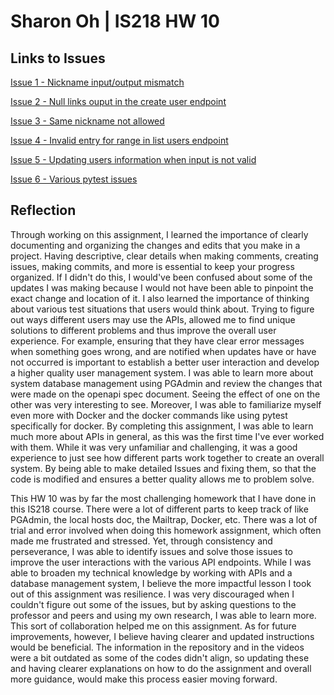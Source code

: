 # Sharon Oh | IS218 HW 10 
## Links to Issues 
[Issue 1 - Nickname input/output mismatch](https://github.com/sso927/event_manager/issues/1)

[Issue 2 - Null links ouput in the create user endpoint](https://github.com/sso927/event_manager/issues/3)

[Issue 3 - Same nickname not allowed](https://github.com/sso927/event_manager/issues/5)

[Issue 4 - Invalid entry for range in list users endpoint](https://github.com/sso927/event_manager/issues/7)

[Issue 5 - Updating users information when input is not valid](https://github.com/sso927/event_manager/issues/9)

[Issue 6 - Various pytest issues](https://github.com/sso927/event_manager/issues/11)


## Reflection
Through working on this assignment, I learned the importance of clearly documenting and organizing the changes and edits that you make in a project. Having descriptive, clear details when making comments, creating issues, making commits, and more is essential to keep your progress organized. If I didn't do this, I would've been confused about some of the updates I was making because I would not have been able to pinpoint the exact change and location of it. I also learned the importance of thinking about various test situations that users would think about. Trying to figure out ways different users may use the APIs, allowed me to find unique solutions to different problems and thus improve the overall user experience. For example, ensuring that they have clear error messages when something goes wrong, and are notified when updates have or have not occurred is important to establish a better user interaction and develop a higher quality user management system. I was able to learn more about system database management using PGAdmin and review the changes that were made on the openapi spec document. Seeing the effect of one on the other was very interesting to see. Moreover, I was able to familiarize myself even more with Docker and the docker commands like using pytest specifically for docker. By completing this assignment, I was able to learn much more about APIs in general, as this was the first time I've ever worked with them. While it was very unfamiliar and challenging, it was a good experience to just see how different parts work together to create an overall system. By being able to make detailed Issues and fixing them, so that the code is modified and ensures a better quality allows me to problem solve. 

This HW 10 was by far the most challenging homework that I have done in this IS218 course. There were a lot of different parts to keep track of like PGAdmin, the local hosts doc, the Mailtrap, Docker, etc. There was a lot of trial and error involved when doing this homework assignment, which often made me frustrated and stressed. Yet, through consistency and perseverance, I was able to identify issues and solve those issues to improve the user interactions with the various API endpoints. While I was able to broaden my technical knowledge by working with APIs and a database management system, I believe the more impactful lesson I took out of this assignment was resilience. I was very discouraged when I couldn't figure out some of the issues, but by asking questions to the professor and peers and using my own research, I was able to learn more. This sort of collaboration helped me on this assignment. As for future improvements, however, I believe having clearer and updated instructions would be beneficial. The information in the repository and in the videos were a bit outdated as some of the codes didn't align, so updating these and having clearer explanations on how to do the assignment and overall more guidance, would make this process easier moving forward.